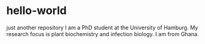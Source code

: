 # hello-world
just another repository
I am a PhD student at the University of Hamburg. My research focus is plant biochemistry and infection biology. I am from Ghana.
